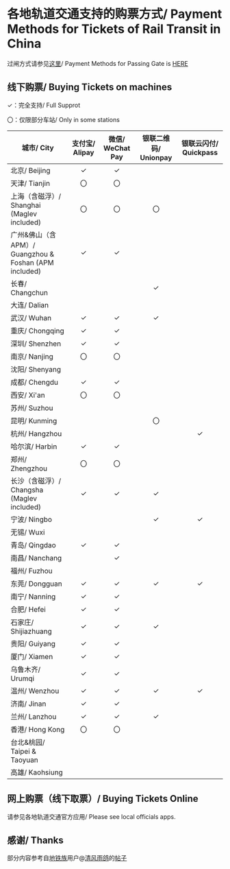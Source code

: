 # 各地轨道交通支持的购票方式/ Payment Methods for Tickets of Rail Transit in China

过闸方式请参见[这里](https://github.com/Ivysauro/ChinaRailTransit/blob/master/data/Payment%20Methods(Part%201).md)/ Payment Methods for Passing Gate is [HERE](https://github.com/Ivysauro/ChinaRailTransit/blob/master/data/Payment%20Methods(Part%201).md)

## 线下购票/ Buying Tickets on machines 
✓：完全支持/ Full Supprot

〇：仅限部分车站/ Only in some stations

| 城市/ City | 支付宝/ Alipay | 微信/ WeChat Pay | 银联二维码/ Unionpay | 银联云闪付/ Quickpass |
| --------- | :----------: | :-------------: | :----------------: | :-----------------: |
| 北京/ Beijing | ✓ | ✓ |
| 天津/ Tianjin | 〇 | 〇 |
| 上海（含磁浮）/ Shanghai (Maglev included) | 〇 | 〇 | 〇 |
| 广州&佛山（含APM）/ Guangzhou & Foshan (APM included) | ✓ | ✓ |
| 长春/ Changchun | | | ✓ |
| 大连/ Dalian |
| 武汉/ Wuhan | ✓ | ✓ | ✓ |
| 重庆/ Chongqing | ✓ | ✓ |
| 深圳/ Shenzhen | ✓ | ✓ |
| 南京/ Nanjing | 〇 | 〇 |
| 沈阳/ Shenyang |
| 成都/ Chengdu | ✓ | ✓ |
| 西安/ Xi'an | 〇 | 〇 |
| 苏州/ Suzhou |
| 昆明/ Kunming | | | 〇 |
| 杭州/ Hangzhou | | | | ✓ |
| 哈尔滨/ Harbin | ✓ | ✓ |
| 郑州/ Zhengzhou | 〇 | 〇 |
| 长沙（含磁浮）/ Changsha (Maglev included) | ✓ | ✓ | ✓ |
| 宁波/ Ningbo | | | ✓ | ✓ |
| 无锡/ Wuxi |
| 青岛/ Qingdao | ✓ | ✓ |
| 南昌/ Nanchang | | ✓ |
| 福州/ Fuzhou |
| 东莞/ Dongguan | ✓ | ✓ | ✓ | ✓ |
| 南宁/ Nanning | ✓ | ✓ |
| 合肥/ Hefei | ✓ | ✓ |
| 石家庄/ Shijiazhuang | ✓ | ✓ | ✓ |
| 贵阳/ Guiyang | ✓ | ✓ |
| 厦门/ Xiamen | ✓ | ✓ |
| 乌鲁木齐/ Urumqi | ✓ | ✓ |
| 温州/ Wenzhou | ✓ | ✓ | ✓ | ✓ |
| 济南/ Jinan | ✓ | ✓ |
| 兰州/ Lanzhou | ✓ | ✓ | ✓ |
| 香港/ Hong Kong | 〇 | 〇 |
| 台北&桃园/ Taipei & Taoyuan |
| 高雄/ Kaohsiung |

## 网上购票（线下取票）/ Buying Tickets Online

请参见各地轨道交通官方应用/ Please see local officials apps.

## 感谢/ Thanks

部分内容参考自[地铁族](http://www.ditiezu.com/)用户@[清风雨鸽](http://www.ditiezu.com/space-uid-215526.html)的[帖子](http://www.ditiezu.com/thread-607166-1-1.html)
